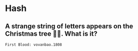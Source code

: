 # Hash

## A strange string of letters appears on the Christmas tree 🎄🎄. What is it?

`First Blood: vovanbao.1808`
